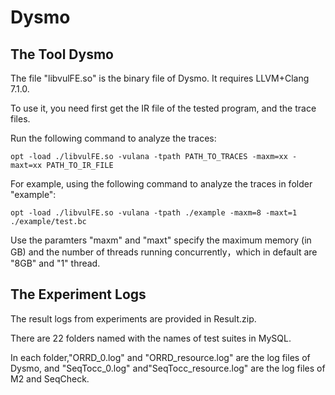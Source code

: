 # Dysmo


## The Tool Dysmo

The file "libvulFE.so" is the binary file of Dysmo. It requires LLVM+Clang 7.1.0.

To use it, you need first get the IR file of the tested program, and the trace files.

Run the following command to analyze the traces:
```
opt -load ./libvulFE.so -vulana -tpath PATH_TO_TRACES -maxm=xx -maxt=xx PATH_TO_IR_FILE
```
For example, using the following command to analyze the traces in folder "example":
```
opt -load ./libvulFE.so -vulana -tpath ./example -maxm=8 -maxt=1 ./example/test.bc
```
Use the paramters "maxm" and "maxt" specify the maximum memory (in GB) and the number of threads running concurrently，which in default are "8GB" and "1" thread.

## The Experiment Logs

The result logs from experiments are provided in Result.zip.

There are 22 folders named with the names of test suites in MySQL. 

In each folder,"ORRD_0.log"  and "ORRD_resource.log" are the log files of Dysmo, and  "SeqTocc_0.log"  and"SeqTocc_resource.log" are the log files of M2 and SeqCheck.

